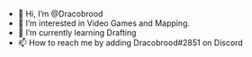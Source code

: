 - 👋 Hi, I’m @Dracobrood
- 👀 I’m interested in Video Games and Mapping.
- 🌱 I’m currently learning Drafting
- 📫 How to reach me by adding Dracobrood#2851 on Discord

<!---
Dracobrood/Dracobrood is a ✨ special ✨ repository because its `README.md` (this file) appears on your GitHub profile.
You can click the Preview link to take a look at your changes.
--->

